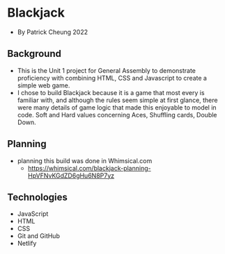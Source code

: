 # Blackjack
- By Patrick Cheung 2022

## Background
- This is the Unit 1 project for General Assembly to demonstrate proficiency with combining HTML, CSS and Javascript to create a simple web game.
- I chose to build Blackjack because it is a game that most every is familiar with, and although the rules seem simple at first glance, there were many details of game logic that made this enjoyable to model in code.  Soft and Hard values concerning Aces, Shuffling cards, Double Down.

## Planning
- planning this build was done in Whimsical.com  
  - https://whimsical.com/blackjack-planning-HpVFNvKGdZD6gHu6N8P7yz

## Technologies
- JavaScript
- HTML
- CSS
- Git and GitHub
- Netlify
